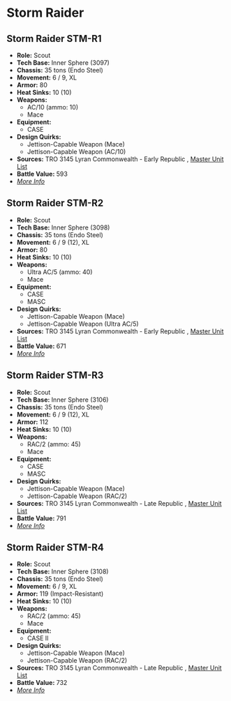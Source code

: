 # Storm Raider 

## Storm Raider STM-R1 

- **Role:** Scout 
- **Tech Base:** Inner Sphere (3097) 
- **Chassis:** 35 tons (Endo Steel) 
- **Movement:** 6 / 9, XL 
- **Armor:** 80 
- **Heat Sinks:** 10 (10) 
- **Weapons:** 
  - AC/10 (ammo: 10) 
  - Mace 
- **Equipment:** 
  - CASE 
- **Design Quirks:** 
  - Jettison-Capable Weapon (Mace) 
  - Jettison-Capable Weapon (AC/10) 
- **Sources:** TRO 3145 Lyran Commonwealth - Early Republic , [Master Unit List](http://masterunitlist.info/Unit/Details/6615) 
- **Battle Value:** 593 
- [*More Info*](storm_raider/storm_raider_stm-r1.md) 

## Storm Raider STM-R2 

- **Role:** Scout 
- **Tech Base:** Inner Sphere (3098) 
- **Chassis:** 35 tons (Endo Steel) 
- **Movement:** 6 / 9 (12), XL 
- **Armor:** 80 
- **Heat Sinks:** 10 (10) 
- **Weapons:** 
  - Ultra AC/5 (ammo: 40) 
  - Mace 
- **Equipment:** 
  - CASE 
  - MASC 
- **Design Quirks:** 
  - Jettison-Capable Weapon (Mace) 
  - Jettison-Capable Weapon (Ultra AC/5) 
- **Sources:** TRO 3145 Lyran Commonwealth - Early Republic , [Master Unit List](http://masterunitlist.info/Unit/Details/6616) 
- **Battle Value:** 671 
- [*More Info*](storm_raider/storm_raider_stm-r2.md) 

## Storm Raider STM-R3 

- **Role:** Scout 
- **Tech Base:** Inner Sphere (3106) 
- **Chassis:** 35 tons (Endo Steel) 
- **Movement:** 6 / 9 (12), XL 
- **Armor:** 112 
- **Heat Sinks:** 10 (10) 
- **Weapons:** 
  - RAC/2 (ammo: 45) 
  - Mace 
- **Equipment:** 
  - CASE 
  - MASC 
- **Design Quirks:** 
  - Jettison-Capable Weapon (Mace) 
  - Jettison-Capable Weapon (RAC/2) 
- **Sources:** TRO 3145 Lyran Commonwealth - Late Republic , [Master Unit List](http://masterunitlist.info/Unit/Details/6614) 
- **Battle Value:** 791 
- [*More Info*](storm_raider/storm_raider_stm-r3.md) 

## Storm Raider STM-R4 

- **Role:** Scout 
- **Tech Base:** Inner Sphere (3108) 
- **Chassis:** 35 tons (Endo Steel) 
- **Movement:** 6 / 9, XL 
- **Armor:** 119 (Impact-Resistant) 
- **Heat Sinks:** 10 (10) 
- **Weapons:** 
  - RAC/2 (ammo: 45) 
  - Mace 
- **Equipment:** 
  - CASE II 
- **Design Quirks:** 
  - Jettison-Capable Weapon (Mace) 
  - Jettison-Capable Weapon (RAC/2) 
- **Sources:** TRO 3145 Lyran Commonwealth - Late Republic , [Master Unit List](http://masterunitlist.info/Unit/Details/6617) 
- **Battle Value:** 732 
- [*More Info*](storm_raider/storm_raider_stm-r4.md) 


